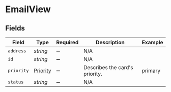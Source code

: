 # EmailView


## Fields

| Field                                       | Type                                        | Required                                    | Description                                 | Example                                     |
| ------------------------------------------- | ------------------------------------------- | ------------------------------------------- | ------------------------------------------- | ------------------------------------------- |
| `address`                                   | *string*                                    | :heavy_minus_sign:                          | N/A                                         |                                             |
| `id`                                        | *string*                                    | :heavy_minus_sign:                          | N/A                                         |                                             |
| `priority`                                  | [Priority](../../models/shared/priority.md) | :heavy_minus_sign:                          | Describes the card's priority.<br/>         | primary                                     |
| `status`                                    | *string*                                    | :heavy_minus_sign:                          | N/A                                         |                                             |